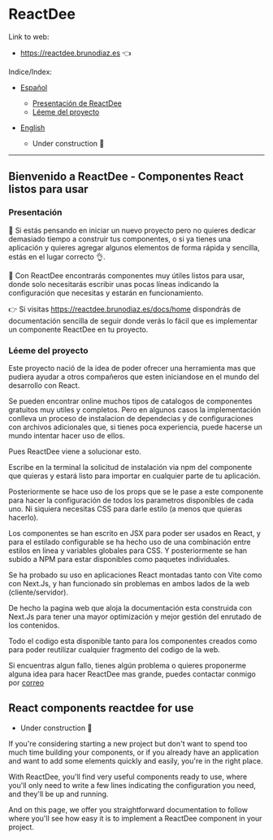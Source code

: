 # ReactDee

Link to web:
- https://reactdee.brunodiaz.es 👈


Indice/Index:
- [Español](#bienvenido-a-reactdee---componentes-react-listos-para-usar)
    - [Presentación de ReactDee](#documentación)
    - [Léeme del proyecto](#léeme-del-proyecto)


- [English](#react-components-reactdee-for-use)
    - Under construction 🚧

---

## Bienvenido a ReactDee - Componentes React listos para usar

### Presentación

🤔 Si estás pensando en iniciar un nuevo proyecto pero no quieres dedicar demasiado tiempo a construir tus componentes, o si ya tienes una aplicación y quieres agregar algunos elementos de forma rápida y sencilla, estás en el lugar correcto 👌.


🤩 Con ReactDee encontrarás componentes muy útiles listos para usar, donde solo necesitarás escribir unas pocas líneas indicando la configuración que necesitas y estarán en funcionamiento.


👉 Si visitas https://reactdee.brunodiaz.es/docs/home dispondrás de documentación sencilla de seguir donde verás lo fácil que es implementar un componente ReactDee en tu proyecto.

### Léeme del proyecto

Este proyecto nació de la idea de poder ofrecer una herramienta mas que pudiera ayudar a otros compañeros que esten iniciandose en el mundo del desarrollo con React.

Se pueden encontrar online muchos tipos de catalogos de componentes gratuitos muy utiles y completos. Pero en algunos casos la implementación conlleva un proceso de instalacion de dependecias y de configuraciones con archivos adicionales que, si tienes poca experiencia, puede hacerse un mundo intentar hacer uso de ellos.

Pues ReactDee viene a solucionar esto.

Escribe en la terminal la solicitud de instalación via npm del componente que quieras y estará listo para importar en cualquier parte de tu aplicación.

Posteriormente se hace uso de los props que se le pase a este componente para hacer la configuración de todos los parametros disponibles de cada uno. Ni siquiera necesitas CSS para darle estilo (a menos que quieras hacerlo).

Los componentes se han escrito en JSX para poder ser usados en React, y para el estilado configurable se ha hecho uso de una combinación entre estilos en linea y variables globales para CSS. Y posteriormente se han subido a NPM para estar disponibles como paquetes individuales.

Se ha probado su uso en aplicaciones React montadas tanto con Vite como con Next.Js, y han funcionado sin problemas en ambos lados de la web (cliente/servidor).

De hecho la pagina web que aloja la documentación esta construida con Next.Js para tener una mayor optimización y mejor gestión del enrutado de los contenidos.

Todo el codigo esta disponible tanto para los componentes creados como para poder reutilizar cualquier fragmento del codigo de la web.

Si encuentras algun fallo, tienes algún problema o quieres proponerme alguna idea para hacer ReactDee mas grande, puedes contactar conmigo por [correo](mailto:contact@brunodiaz.es)


## React components reactdee for use

- Under construction 🚧

If you're considering starting a new project but don't want to spend too much time building your components, or if you already have an application and want to add some elements quickly and easily, you're in the right place.


With ReactDee, you'll find very useful components ready to use, where you'll only need to write a few lines indicating the configuration you need, and they'll be up and running.


And on this page, we offer you straightforward documentation to follow where you'll see how easy it is to implement a ReactDee component in your project.


